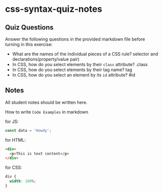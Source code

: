 # css-syntax-quiz-notes

## Quiz Questions

Answer the following questions in the provided markdown file before turning in this exercise:

- What are the names of the individual pieces of a CSS rule?
  selector and declarations(property/value pair)
- In CSS, how do you select elements by their `class` attribute?
  .class
- In CSS, how do you select elements by their tag name?
  tag
- In CSS, how do you select an element by its `id` attribute?
  #id

## Notes

All student notes should be written here.

How to write `Code Examples` in markdown

for JS:

```javascript
const data = 'Howdy';
```

for HTML:

```html
<div>
  <p>This is text content</p>
</div>
```

for CSS:

```css
div {
  width: 100%;
}
```
